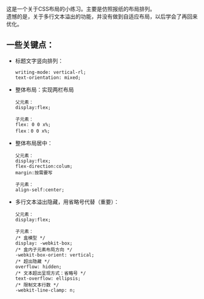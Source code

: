 这是一个关于CSS布局的小练习。主要是仿照报纸的布局排列。  
遗憾的是，关于多行文本溢出的功能，并没有做到自适应布局，以后学会了再回来优化。
## 一些关键点：
- 标题文字竖向排列：
    ```
    writing-mode: vertical-rl;
    text-orientation: mixed;
    ```

- 整体布局：实现两栏布局
    ```
    父元素：
    display:flex;

    子元素：
    flex: 0 0 x%;
    flex：0 0 x%;
    ```

- 整体布局居中：
    ```
    父元素：
    display:flex;
    flex-direction:colum;
    margin:按需要写

    子元素：
    align-self:center;
    ```

- 多行文本溢出隐藏，用省略号代替（重要）：
    ```
    父元素：
    display:flex;

    子元素：
    /* 盒模型 */
    display: -webkit-box;
    /* 盒内子元素布局方向 */
    -webkit-box-orient: vertical;
    /* 超出隐藏 */
    overflow: hidden;
    /* 文本超出呈现方式：省略号 */
    text-overflow: ellipsis;
    /* 限制文本行数 */
    -webkit-line-clamp: n;
    ```